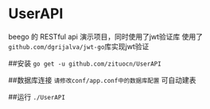 # UserAPI
beego 的 RESTful api 演示项目，同时使用了jwt验证库 
使用了`github.com/dgrijalva/jwt-go`库实现jwt验证

##安装
`go get -u github.com/zituocn/UserAPI`

##数据库连接
`请修改conf/app.conf中的数据库配置` 可自动建表

##运行
`./UserAPI`
